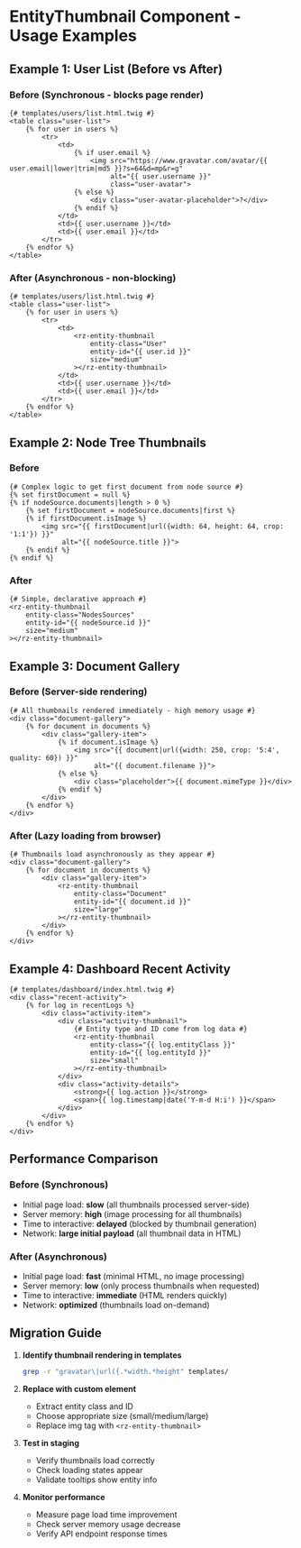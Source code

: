 # EntityThumbnail Component - Usage Examples

## Example 1: User List (Before vs After)

### Before (Synchronous - blocks page render)
```twig
{# templates/users/list.html.twig #}
<table class="user-list">
    {% for user in users %}
        <tr>
            <td>
                {% if user.email %}
                    <img src="https://www.gravatar.com/avatar/{{ user.email|lower|trim|md5 }}?s=64&d=mp&r=g" 
                         alt="{{ user.username }}" 
                         class="user-avatar">
                {% else %}
                    <div class="user-avatar-placeholder">?</div>
                {% endif %}
            </td>
            <td>{{ user.username }}</td>
            <td>{{ user.email }}</td>
        </tr>
    {% endfor %}
</table>
```

### After (Asynchronous - non-blocking)
```twig
{# templates/users/list.html.twig #}
<table class="user-list">
    {% for user in users %}
        <tr>
            <td>
                <rz-entity-thumbnail 
                    entity-class="User" 
                    entity-id="{{ user.id }}"
                    size="medium"
                ></rz-entity-thumbnail>
            </td>
            <td>{{ user.username }}</td>
            <td>{{ user.email }}</td>
        </tr>
    {% endfor %}
</table>
```

## Example 2: Node Tree Thumbnails

### Before
```twig
{# Complex logic to get first document from node source #}
{% set firstDocument = null %}
{% if nodeSource.documents|length > 0 %}
    {% set firstDocument = nodeSource.documents|first %}
    {% if firstDocument.isImage %}
        <img src="{{ firstDocument|url({width: 64, height: 64, crop: '1:1'}) }}" 
             alt="{{ nodeSource.title }}">
    {% endif %}
{% endif %}
```

### After
```twig
{# Simple, declarative approach #}
<rz-entity-thumbnail 
    entity-class="NodesSources" 
    entity-id="{{ nodeSource.id }}"
    size="medium"
></rz-entity-thumbnail>
```

## Example 3: Document Gallery

### Before (Server-side rendering)
```twig
{# All thumbnails rendered immediately - high memory usage #}
<div class="document-gallery">
    {% for document in documents %}
        <div class="gallery-item">
            {% if document.isImage %}
                <img src="{{ document|url({width: 250, crop: '5:4', quality: 60}) }}" 
                     alt="{{ document.filename }}">
            {% else %}
                <div class="placeholder">{{ document.mimeType }}</div>
            {% endif %}
        </div>
    {% endfor %}
</div>
```

### After (Lazy loading from browser)
```twig
{# Thumbnails load asynchronously as they appear #}
<div class="document-gallery">
    {% for document in documents %}
        <div class="gallery-item">
            <rz-entity-thumbnail 
                entity-class="Document" 
                entity-id="{{ document.id }}"
                size="large"
            ></rz-entity-thumbnail>
        </div>
    {% endfor %}
</div>
```

## Example 4: Dashboard Recent Activity

```twig
{# templates/dashboard/index.html.twig #}
<div class="recent-activity">
    {% for log in recentLogs %}
        <div class="activity-item">
            <div class="activity-thumbnail">
                {# Entity type and ID come from log data #}
                <rz-entity-thumbnail 
                    entity-class="{{ log.entityClass }}" 
                    entity-id="{{ log.entityId }}"
                    size="small"
                ></rz-entity-thumbnail>
            </div>
            <div class="activity-details">
                <strong>{{ log.action }}</strong>
                <span>{{ log.timestamp|date('Y-m-d H:i') }}</span>
            </div>
        </div>
    {% endfor %}
</div>
```

## Performance Comparison

### Before (Synchronous)
- Initial page load: **slow** (all thumbnails processed server-side)
- Server memory: **high** (image processing for all thumbnails)
- Time to interactive: **delayed** (blocked by thumbnail generation)
- Network: **large initial payload** (all thumbnail data in HTML)

### After (Asynchronous)
- Initial page load: **fast** (minimal HTML, no image processing)
- Server memory: **low** (only process thumbnails when requested)
- Time to interactive: **immediate** (HTML renders quickly)
- Network: **optimized** (thumbnails load on-demand)

## Migration Guide

1. **Identify thumbnail rendering in templates**
   ```bash
   grep -r "gravatar\|url({.*width.*height" templates/
   ```

2. **Replace with custom element**
   - Extract entity class and ID
   - Choose appropriate size (small/medium/large)
   - Replace img tag with `<rz-entity-thumbnail>`

3. **Test in staging**
   - Verify thumbnails load correctly
   - Check loading states appear
   - Validate tooltips show entity info

4. **Monitor performance**
   - Measure page load time improvement
   - Check server memory usage decrease
   - Verify API endpoint response times
